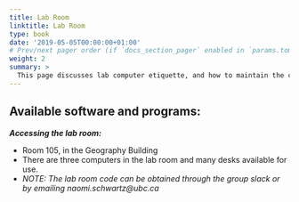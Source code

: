 ```yaml
---
title: Lab Room
linktitle: Lab Room
type: book
date: '2019-05-05T00:00:00+01:00'
# Prev/next pager order (if `docs_section_pager` enabled in `params.toml`)
weight: 2
summary: >
  This page discusses lab computer etiquette, and how to maintain the computers.
---
```

## Available software and programs:
***Accessing the lab room:***
- Room 105, in the Geography Building
- There are three computers in the lab room and many desks available for use. 
- _NOTE: The lab room code can be obtained through the group slack or by emailing naomi.schwartz@ubc.ca_
